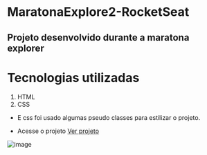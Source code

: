 # MaratonaExplore2-RocketSeat
## Projeto desenvolvido durante a maratona explorer

# Tecnologias utilizadas
  1. HTML
  2. CSS 
  
  * E css foi usado algumas pseudo classes para estilizar o projeto.
  
  * Acesse o projeto [Ver projeto](https://valdeirbarbosa.github.io/maratonaExplore2-RocketSeat/)






![image](https://user-images.githubusercontent.com/6127742/202678300-0f7d5b98-4a9b-4cb5-9d72-6e812a4992f7.png)



